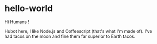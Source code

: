 # hello-world

Hi Humans !

Hubot here, I like Node.js and Coffeescript (that's what I'm made of).
I've had tacos on the moon and fine them far superior to Earth tacos.
